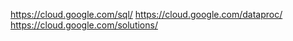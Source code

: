 https://cloud.google.com/sql/
https://cloud.google.com/dataproc/
https://cloud.google.com/solutions/
